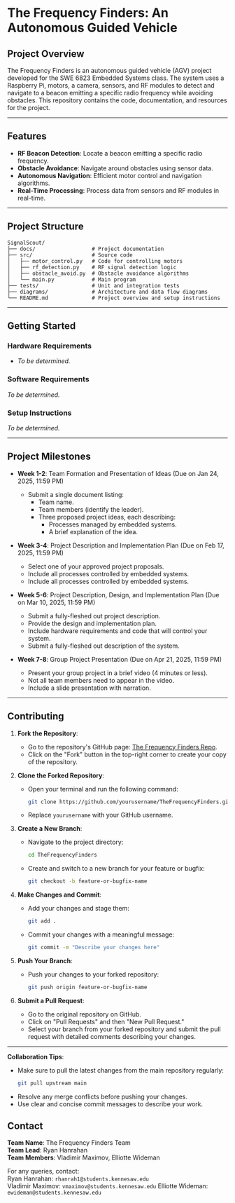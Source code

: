 # The Frequency Finders: An Autonomous Guided Vehicle

## **Project Overview**
The Frequency Finders is an autonomous guided vehicle (AGV) project developed for the SWE 6823 Embedded Systems class. The system uses a Raspberry Pi, motors, a camera, sensors, and RF modules to detect and navigate to a beacon emitting a specific radio frequency while avoiding obstacles. This repository contains the code, documentation, and resources for the project.

---

## **Features**
- **RF Beacon Detection**: Locate a beacon emitting a specific radio frequency.
- **Obstacle Avoidance**: Navigate around obstacles using sensor data.
- **Autonomous Navigation**: Efficient motor control and navigation algorithms.
- **Real-Time Processing**: Process data from sensors and RF modules in real-time.

---

## **Project Structure**
```
SignalScout/
├── docs/                  # Project documentation
├── src/                   # Source code
│   ├── motor_control.py   # Code for controlling motors
│   ├── rf_detection.py    # RF signal detection logic
│   ├── obstacle_avoid.py  # Obstacle avoidance algorithms
│   └── main.py            # Main program
├── tests/                 # Unit and integration tests
├── diagrams/              # Architecture and data flow diagrams
└── README.md              # Project overview and setup instructions
```

---

## **Getting Started**

### **Hardware Requirements**
- *To be determined.*

### **Software Requirements**
*To be determined.*

### **Setup Instructions**
*To be determined.*

---

## **Project Milestones**
- **Week 1-2**: Team Formation and Presentation of Ideas (Due on Jan 24, 2025, 11:59 PM)
  - Submit a single document listing:
    - Team name.
    - Team members (identify the leader).
    - Three proposed project ideas, each describing:
      - Processes managed by embedded systems.
      - A brief explanation of the idea.

- **Week 3-4**: Project Description and Implementation Plan (Due on Feb 17, 2025, 11:59 PM)
  - Select one of your approved project proposals.
  - Include all processes controlled by embedded systems.
  - Include all processes controlled by embedded systems.

- **Week 5-6**: Project Description, Design, and Implementation Plan (Due on Mar 10, 2025, 11:59 PM)
  - Submit a fully-fleshed out project description.
  - Provide the design and implementation plan.
  - Include hardware requirements and code that will control your system.
  - Submit a fully-fleshed out description of the system.

- **Week 7-8**: Group Project Presentation (Due on Apr 21, 2025, 11:59 PM)
  - Present your group project in a brief video (4 minutes or less).
  - Not all team members need to appear in the video.
  - Include a slide presentation with narration.

 
      

---

## **Contributing**
1. **Fork the Repository**:
   - Go to the repository's GitHub page: [The Frequency Finders Repo](https://github.com/yourusername/TheFrequencyFinders).
   - Click on the "Fork" button in the top-right corner to create your copy of the repository.

2. **Clone the Forked Repository**:
   - Open your terminal and run the following command:
     ```bash
     git clone https://github.com/yourusername/TheFrequencyFinders.git
     ```
   - Replace `yourusername` with your GitHub username.

3. **Create a New Branch**:
   - Navigate to the project directory:
     ```bash
     cd TheFrequencyFinders
     ```
   - Create and switch to a new branch for your feature or bugfix:
     ```bash
     git checkout -b feature-or-bugfix-name
     ```

4. **Make Changes and Commit**:
   - Add your changes and stage them:
     ```bash
     git add .
     ```
   - Commit your changes with a meaningful message:
     ```bash
     git commit -m "Describe your changes here"
     ```

5. **Push Your Branch**:
   - Push your changes to your forked repository:
     ```bash
     git push origin feature-or-bugfix-name
     ```

6. **Submit a Pull Request**:
   - Go to the original repository on GitHub.
   - Click on "Pull Requests" and then "New Pull Request."
   - Select your branch from your forked repository and submit the pull request with detailed comments describing your changes.

---

**Collaboration Tips**:
- Make sure to pull the latest changes from the main repository regularly:
  ```bash
  git pull upstream main
  ```
- Resolve any merge conflicts before pushing your changes.
- Use clear and concise commit messages to describe your work.

## **Contact**
**Team Name**: The Frequency Finders Team  
**Team Lead**: Ryan Hanrahan  
**Team Members**: Vladimir Maximov, Elliotte Wideman  
 
For any queries, contact:  
Ryan Hanrahan: `rhanrah1@students.kennesaw.edu`  
Vladimir Maximov: `vmaximov@students.kennesaw.edu`
Elliotte Wideman: `ewideman@students.kennesaw.edu`
